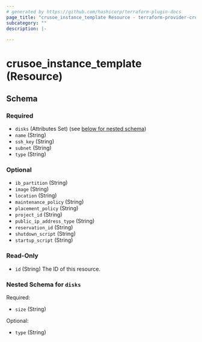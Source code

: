 ```yaml
---
# generated by https://github.com/hashicorp/terraform-plugin-docs
page_title: "crusoe_instance_template Resource - terraform-provider-crusoe"
subcategory: ""
description: |-
  
---
```


# crusoe_instance_template (Resource)





<!-- schema generated by tfplugindocs -->
## Schema

### Required

- `disks` (Attributes Set) (see [below for nested schema](#nestedatt--disks))
- `name` (String)
- `ssh_key` (String)
- `subnet` (String)
- `type` (String)

### Optional

- `ib_partition` (String)
- `image` (String)
- `location` (String)
- `maintenance_policy` (String)
- `placement_policy` (String)
- `project_id` (String)
- `public_ip_address_type` (String)
- `reservation_id` (String)
- `shutdown_script` (String)
- `startup_script` (String)

### Read-Only

- `id` (String) The ID of this resource.

<a id="nestedatt--disks"></a>
### Nested Schema for `disks`

Required:

- `size` (String)

Optional:

- `type` (String)
